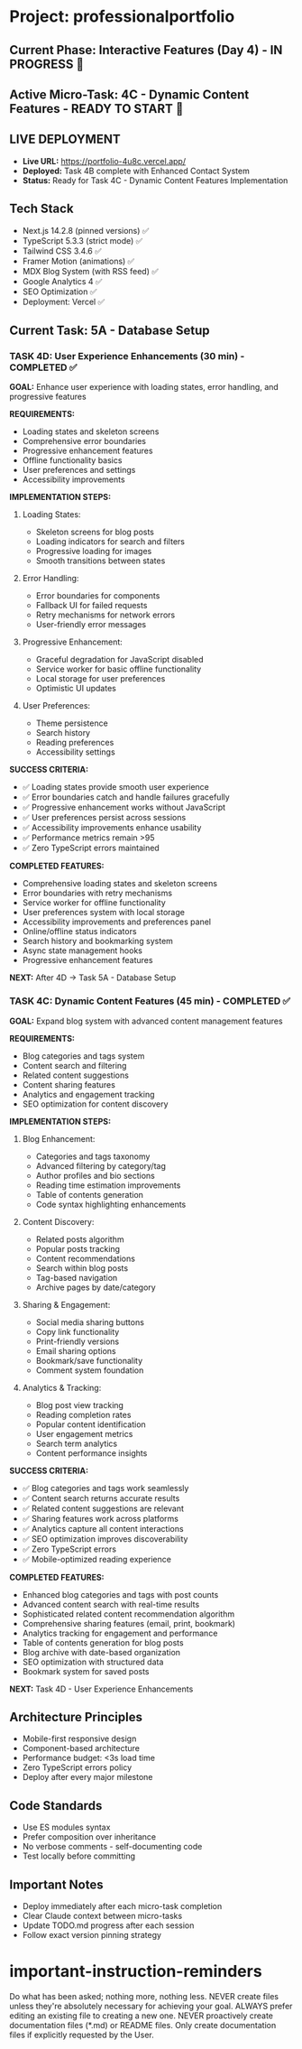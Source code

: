 # Project: professionalportfolio

## Current Phase: Interactive Features (Day 4) - IN PROGRESS 🎯
## Active Micro-Task: 4C - Dynamic Content Features - READY TO START 🎯

## LIVE DEPLOYMENT
- **Live URL:** https://portfolio-4u8c.vercel.app/
- **Deployed:** Task 4B complete with Enhanced Contact System
- **Status:** Ready for Task 4C - Dynamic Content Features Implementation

## Tech Stack
- Next.js 14.2.8 (pinned versions) ✅
- TypeScript 5.3.3 (strict mode) ✅
- Tailwind CSS 3.4.6 ✅
- Framer Motion (animations) ✅
- MDX Blog System (with RSS feed) ✅
- Google Analytics 4 ✅
- SEO Optimization ✅
- Deployment: Vercel ✅

## Current Task: 5A - Database Setup

### TASK 4D: User Experience Enhancements (30 min) - COMPLETED ✅

**GOAL:** Enhance user experience with loading states, error handling, and progressive features

**REQUIREMENTS:**
- Loading states and skeleton screens
- Comprehensive error boundaries
- Progressive enhancement features
- Offline functionality basics
- User preferences and settings
- Accessibility improvements

**IMPLEMENTATION STEPS:**
1. Loading States:
   - Skeleton screens for blog posts
   - Loading indicators for search and filters
   - Progressive loading for images
   - Smooth transitions between states

2. Error Handling:
   - Error boundaries for components
   - Fallback UI for failed requests
   - Retry mechanisms for network errors
   - User-friendly error messages

3. Progressive Enhancement:
   - Graceful degradation for JavaScript disabled
   - Service worker for basic offline functionality
   - Local storage for user preferences
   - Optimistic UI updates

4. User Preferences:
   - Theme persistence
   - Search history
   - Reading preferences
   - Accessibility settings

**SUCCESS CRITERIA:**
- ✅ Loading states provide smooth user experience
- ✅ Error boundaries catch and handle failures gracefully
- ✅ Progressive enhancement works without JavaScript
- ✅ User preferences persist across sessions
- ✅ Accessibility improvements enhance usability
- ✅ Performance metrics remain >95
- ✅ Zero TypeScript errors maintained

**COMPLETED FEATURES:**
- Comprehensive loading states and skeleton screens
- Error boundaries with retry mechanisms
- Service worker for offline functionality
- User preferences system with local storage
- Accessibility improvements and preferences panel
- Online/offline status indicators
- Search history and bookmarking system
- Async state management hooks
- Progressive enhancement features

**NEXT:** After 4D → Task 5A - Database Setup

### TASK 4C: Dynamic Content Features (45 min) - COMPLETED ✅

**GOAL:** Expand blog system with advanced content management features

**REQUIREMENTS:**
- Blog categories and tags system
- Content search and filtering
- Related content suggestions
- Content sharing features
- Analytics and engagement tracking
- SEO optimization for content discovery

**IMPLEMENTATION STEPS:**
1. Blog Enhancement:
   - Categories and tags taxonomy
   - Advanced filtering by category/tag
   - Author profiles and bio sections
   - Reading time estimation improvements
   - Table of contents generation
   - Code syntax highlighting enhancements

2. Content Discovery:
   - Related posts algorithm
   - Popular posts tracking
   - Content recommendations
   - Search within blog posts
   - Tag-based navigation
   - Archive pages by date/category

3. Sharing & Engagement:
   - Social media sharing buttons
   - Copy link functionality
   - Print-friendly versions
   - Email sharing options
   - Bookmark/save functionality
   - Comment system foundation

4. Analytics & Tracking:
   - Blog post view tracking
   - Reading completion rates
   - Popular content identification
   - User engagement metrics
   - Search term analytics
   - Content performance insights

**SUCCESS CRITERIA:**
- ✅ Blog categories and tags work seamlessly
- ✅ Content search returns accurate results
- ✅ Related content suggestions are relevant
- ✅ Sharing features work across platforms
- ✅ Analytics capture all content interactions
- ✅ SEO optimization improves discoverability
- ✅ Zero TypeScript errors
- ✅ Mobile-optimized reading experience

**COMPLETED FEATURES:**
- Enhanced blog categories and tags with post counts
- Advanced content search with real-time results
- Sophisticated related content recommendation algorithm
- Comprehensive sharing features (email, print, bookmark)
- Analytics tracking for engagement and performance
- Table of contents generation for blog posts
- Blog archive with date-based organization
- SEO optimization with structured data
- Bookmark system for saved posts

**NEXT:** Task 4D - User Experience Enhancements

## Architecture Principles
- Mobile-first responsive design
- Component-based architecture
- Performance budget: <3s load time
- Zero TypeScript errors policy
- Deploy after every major milestone

## Code Standards
- Use ES modules syntax
- Prefer composition over inheritance  
- No verbose comments - self-documenting code
- Test locally before committing

## Important Notes
- Deploy immediately after each micro-task completion
- Clear Claude context between micro-tasks
- Update TODO.md progress after each session
- Follow exact version pinning strategy


# important-instruction-reminders
Do what has been asked; nothing more, nothing less.
NEVER create files unless they're absolutely necessary for achieving your goal.
ALWAYS prefer editing an existing file to creating a new one.
NEVER proactively create documentation files (*.md) or README files. Only create documentation files if explicitly requested by the User.